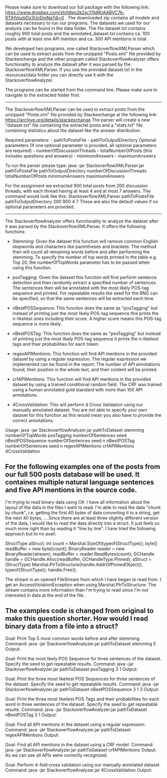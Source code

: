 Please make sure to download our full package with the following link: https://www.dropbox.com/sh/ldlpo2k2xc17b86/AABVC7k-9TIHVpzbDz3UcDmNa?dl=0 . The downloaded zip contains all models and datasets necessary to run our programs. The datasets we used for our analysis can be found in the data folder. 
The file dataset.txt contains roughly 900 total posts and the annotated_dataset.txt contains ca. 100 posts with at least one API mention and ca. 300 API mentions in total.

We developed two programs, one called  StackoverflowXMLParser which can be used to extract posts from the unzipped "Posts.xml" file provided by Stackexchange and the other program called StackoverflowAnalyzer offers functionality to analyze the dataset after it was parsed by the StackoverflowXMLParser. If you use the provided dataset.txt in the resources/data folder you can directly use it with the StackoverflowAnalyzer.

The programs can be started from the command line. Please make sure  to navigate to the extracted folder first.

-------------------------------------------------------------------------------------------------------------------------------------------
The StackoverflowXMLParser can be used to extract posts from the unzipped "Posts.xml" file provided by Stackexchange at the following link: https://archive.org/details/stackexchange
The parser will create a new "dataset.txt" file containing the extractet posts and a "stats.txt" file containing statistics about the dataset like the answer distribution. 
	 
 Required parameters:
	  	- pathToPostsFile
	 	- pathToOutputDirectory
 Optional parameters (If one optional parameter is provided, all optional parameters are required)
	 	- numberOfDiscussionThreads
	 	- totalNumberOfPosts (this includes questions and answers)
	 	- minimumAnswers
	 	- maximumAnswers
	 	
To run the parser please type:
java -jar StackoverflowXMLParser.jar pathToPostsFile pathToOutputDirectory numberOfDiscussionThreads totalNumberOfPosts minimumAnswers maximiumAnswers 
	
For the assignment we extracted 900 total posts from 200 discussion threads, with each thread having at least 4 and at most 7 answers.
The command would look like this:
StackoverflowXMLParser pathToPostsFile pathToOutputDirectory 200 900 4 7
These are also the default values if no optional parameters are provided.
	
-------------------------------------------------------------------------------------------------------------------------------------------	
 
The StackoverflowAnalyzer offers functionality to analyze the dataset after it was parsed by the StackoverflowXMLParser.
It offers the following functions:

- Stemming: Given the dataset this function will remove common English stopwords and characters like parentheses and brackets. The method then will count all remaining words before and after performing the stemming. To specify the number of top words printed in the table e.g. Top 20, the numberOfTopWords parameter has to be passed when using this function.

- posTagging: Given the dataset this function will first perform sentence detection and then randomly extract a specified number of 				  sentences. The sentences then will be annotated with the most likely POS-tag sequence and printed. For repeatable results the seed for the RNG can be specified, so that the same sentences will be extracted each time.

- nBestPOSSequence: This function does the same as "posTagging" but instead of printing just the most likely POS-tag sequence this prints the n-likeliest ones including their score. A higher score means this POS-tag sequence is more likely. 

- nBestPOSTag: This function does the same as "posTagging" but instead of printing just the most likely POS-tag sequence it prints the n-likeliest tags and their probabilities for each token.
	 
- regexAPIMentions: This function will find API mentions in the provided dataset by using a regular expression. The regular expression we implemented can be found in the report. The number of API annotations found, their position in the whole text, and their content will be printed.
 
- crfAPIMentions: This function will find API mentions in the provided dataset by using a trained conditional random field. The CRF was trained using a human annotated gold standard with more than 100 API annotations.

- 4CrossValidation: This will perform 4 Cross Validation using our manually annotated dataset. You are not able to specify your own dataset for this function as this would mean you also have to provide the correct annotations.
					  
Usage:
java -jar StackoverflowAnalyzer.jar pathToDataset
												stemming 		 numberOfTopWords 
												posTagging 		 numberOfSentences seed
												nBestPOSSequence numberOfSentences seed n
												nBestPOSTag 	 numberOfSentences seed n 
  												regexAPIMentions
 												crfAPIMentions		
 									4CrossValidation
 										
For the following examples one of the posts from our full 500 posts database will be used. It containes multiple natural language sentences and five API mentions in the source code.
------------------------------------------------------------------------------------------------------------------------------------------------------
I'm trying to read binary data using C#. I have all information about the layout of the data in the files I want to read. I'm able to read the data "chunk by chunk", i.e. getting the first 40 bytes of data converting it to a string, get the next 40 bytes, ...
Since there are at least three slighlty different version of the data, I would like to read the data directly into a struct. It just feels so much more right than by reading it "line by line".
I have tried the following approach but to no avail:

StructType aStruct;
int count = Marshal.SizeOf(typeof(StructType));
byte[] readBuffer = new byte[count];
BinaryReader reader = new BinaryReader(stream);
readBuffer = reader.ReadBytes(count);
GCHandle handle = GCHandle.Alloc(readBuffer, GCHandleType.Pinned);
aStruct = (StructType) Marshal.PtrToStructure(handle.AddrOfPinnedObject(), typeof(StructType));
handle.Free();

The stream is an opened FileStream from which I have began to read from. I get an AccessViolationException when using Marshal.PtrToStructure.
The stream contains more information than I'm trying to read since I'm not interested in data at the end of the file.

The examples code is changed from original to make this question shorter.
How would I read binary data from a file into a struct?
-------------------------------------------------------------------------------------------------------------------------------------------------------
Goal: Print Top 5 most common words before and after stemming.
Command: java -jar StackoverflowAnalyzer.jar pathToDataset	stemming 5
Output:
 
Goal: Print the most likely POS Sequence for three sentences of the dataset. Specify the seed to get repeatable results.
Command: java -jar StackoverflowAnalyzer.jar pathToDataset	posTagging 3 1
Output: 
 
Goal: Print the three most likeliest POS Sequences for three sentences of the dataset. Specify the seed to get repeatable results.
Command: java -jar StackoverflowAnalyzer.jar pathToDataset	nBestPOSSequence 3 1 3
Output: 
 		
Goal: Print the three most likeliest POS Tags and their probabilities for each word in three sentences of the dataset. Specify the seed to get repeatable results.
Command: java -jar StackoverflowAnalyzer.jar pathToDataset	nBestPOSTag 3 1
Output: 
 
Goal: Find all API mentions in the dataset using a regular expression.
Command: java -jar StackoverflowAnalyzer.jar pathToDataset regexAPIMentions
Output:
 
Goal: Find all API mentions in the dataset using a CRF model.
Command: java -jar StackoverflowAnalyzer.jar pathToDataset crfAPIMentions
Output: 
As we can see all APIs were correctly recognized.
 		
Goal: Perform 4-fold cross validation using our manually annotated dataset. 
Command: java -jar StackoverflowAnalyzer.jar 4CrossValidation
Output: 
 														